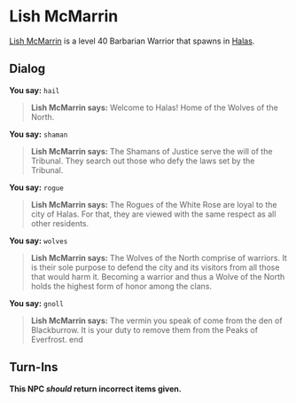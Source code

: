# Lish McMarrin



[Lish McMarrin](/npc/30069) is a level 40 Barbarian Warrior that spawns in [Halas](/zone/29).



## Dialog

**You say:** `hail`



>**Lish McMarrin says:** Welcome to Halas! Home of the Wolves of the North.

**You say:** `shaman`



>**Lish McMarrin says:** The Shamans of Justice serve the will of the Tribunal. They search out those who defy the laws set by the Tribunal.

**You say:** `rogue`



>**Lish McMarrin says:** The Rogues of the White Rose are loyal to the city of Halas. For that, they are viewed with the same respect as all other residents.

**You say:** `wolves`



>**Lish McMarrin says:** The Wolves of the North comprise of warriors. It is their sole purpose to defend the city and its visitors from all those that would harm it. Becoming a warrior and thus a Wolve of the North holds the highest form of honor among the clans.

**You say:** `gnoll`



>**Lish McMarrin says:** The vermin you speak of come from the den of Blackburrow. It is your duty to remove them from the Peaks of Everfrost.
end



## Turn-Ins



**This NPC *should* return incorrect items given.**
